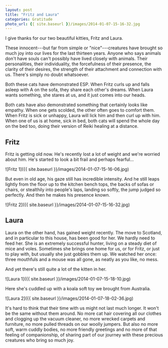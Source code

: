 ```yaml
---
layout: post
title: "Fritz and Laura"
categories: Gratitude
photo_url: {{ site.baseurl }}/images/2014-01-07-15-16-32.jpg
---
```


I give thanks for our two beautiful kitties, Fritz and Laura.

These innocent---but far from simple or "nice"---creatures have brought so much joy into our lives for the last thirteen years. Anyone who says animals don't have souls can't possibly have lived closely with animals. Their personalities, their individuality, the forcefulness of their presence, the clarity of their desires, the strength of their attachment and connection with us. There's simply no doubt whatsoever.

Both these cats have demonstrated ESP. When Fritz curls up and falls asleep with A on the sofa, they share each other's dreams. When Laura wants something, she stares at us, and it just comes into our heads.

Both cats have also demonstrated something that certainly looks like empathy. When one gets scolded, the other often goes to comfort them. When Fritz is sick or unhappy, Laura will lick him and then curl up with him. When one of us is at home, sick in bed, both cats will spend the whole day on the bed too, doing their version of Reiki healing at a distance.

Fritz
-----

Fritz is getting old now. He's recently lost a lot of weight and we're worried about him. He's started to look a bit frail and perhaps fearful...

![Fritz 1]({{ site.baseurl }}/images/2014-01-07-15-16-06.jpg)

But even in old age, his gaze still has incredible intensity. And he still leaps lightly from the floor up to the kitchen bench tops, the backs of sofas or chairs, or stealthily into people's laps, landing so softly, the jump judged so perfectly. And then he makes his presence known. 

![Fritz 2]({{ site.baseurl }}/images/2014-01-07-15-16-32.jpg)

Laura
-----

Laura on the other hand, has gained weight recently. The move to Scotland, and in particular to this house, has been good for her. We hardly need to feed her. She is an extremely successful hunter, living on a steady diet of mice and voles. Sometimes she brings one home for us, or for Fritz, or just to play with, but usually she just gobbles them up. We watched her once: three mouthfuls and a mouse was all gone, as neatly as you like, no mess.

And yet there's still quite a lot of the kitten in her.

![Laura 1]({{ site.baseurl }}/images/2014-01-07-15-18-10.jpg)

Here she's cuddled up with a koala soft toy we brought from Australia.

![Laura 2]({{ site.baseurl }}/images/2014-01-07-18-02-36.jpg)

It's hard to think that their time with us might not last much longer. It won't be the same without them around. No more cat hair covering all our clothes and clogging up the vacuum cleaner, no more wrecked carpets and furniture, no more pulled threads on our woolly jumpers. But also no more soft, warm cuddly bodies, no more friendly greetings and no more of that feeling of companionship, of sharing part of our journey with these precious creatures who bring so much joy.
